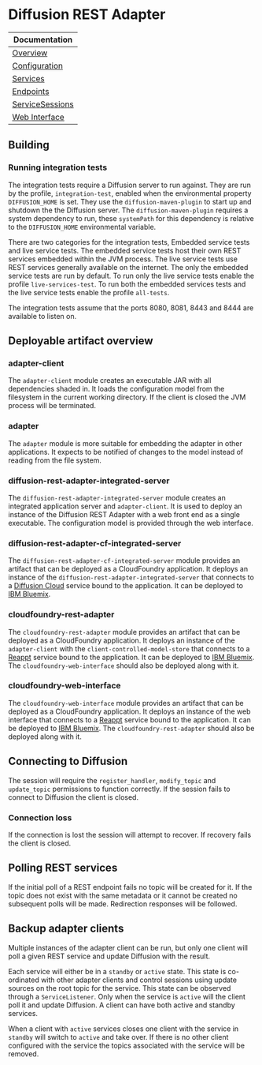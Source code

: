 # Diffusion REST Adapter

| Documentation |
| --- |
| [Overview](documentation/Overview.md) |
| [Configuration](documentation/Configuration.md) |
| [Services](documentation/Services.md) |
| [Endpoints](documentation/Endpoints.md) |
| [ServiceSessions](documentation/ServiceSessions.md) |
| [Web Interface](documentation/WebInterface.md) |

## Building

### Running integration tests

The integration tests require a Diffusion server to run against.
They are run by the profile, `integration-test`, enabled when the environmental property `DIFFUSION_HOME` is set.
They use the `diffusion-maven-plugin` to start up and shutdown the the Diffusion server.
The `diffusion-maven-plugin` requires a system dependency to run, these `systemPath` for this dependency is relative to
the `DIFFUSION_HOME` environmental variable.

There are two categories for the integration tests, Embedded service tests and live service tests.
The embedded service tests host their own REST services embedded within the JVM process.
The live service tests use REST services generally available on the internet.
The only the embedded service tests are run by default.
To run only the live service tests enable the profile `live-services-test`.
To run both the embedded services tests and the live service tests enable the profile `all-tests`.

The integration tests assume that the ports 8080, 8081, 8443 and 8444 are available to listen on.

## Deployable artifact overview

### adapter-client

The `adapter-client` module creates an executable JAR with all dependencies shaded in.
It loads the configuration model from the filesystem in the current working directory.
If the client is closed the JVM process will be terminated.

### adapter

The `adapter` module is more suitable for embedding the adapter in other applications.
It expects to be notified of changes to the model instead of reading from the file system.

### diffusion-rest-adapter-integrated-server

The `diffusion-rest-adapter-integrated-server` module creates an integrated application server and `adapter-client`.
It is used to deploy an instance of the Diffusion REST Adapter with a web front end as a single executable.
The configuration model is provided through the web interface.

### diffusion-rest-adapter-cf-integrated-server

The `diffusion-rest-adapter-cf-integrated-server` module provides an artifact that can be deployed as a CloudFoundry
application.
It deploys an instance of the `diffusion-rest-adapter-integrated-server` that connects to a
[Diffusion Cloud](https://docs.pushtechnology.com/cloud/latest/) service bound to the application.
It can be deployed to [IBM Bluemix](https://www.ibm.com/cloud-computing/bluemix/).

### cloudfoundry-rest-adapter

The `cloudfoundry-rest-adapter` module provides an artifact that can be deployed as a CloudFoundry
application.
It deploys an instance of the `adapter-client` with the `client-controlled-model-store` that connects to a
[Reappt](https://www.reappt.io/) service bound to the application.
It can be deployed to [IBM Bluemix](https://www.ibm.com/cloud-computing/bluemix/).
The `cloudfoundry-web-interface` should also be deployed along with it.

### cloudfoundry-web-interface

The `cloudfoundry-web-interface` module provides an artifact that can be deployed as a CloudFoundry
application.
It deploys an instance of the web interface that connects to a [Reappt](https://www.reappt.io/) service bound to the
application.
It can be deployed to [IBM Bluemix](https://www.ibm.com/cloud-computing/bluemix/).
The `cloudfoundry-rest-adapter` should also be deployed along with it.

## Connecting to Diffusion

The session will require the `register_handler`, `modify_topic` and `update_topic` permissions to function correctly.
If the session fails to connect to Diffusion the client is closed.

### Connection loss

If the connection is lost the session will attempt to recover.
If recovery fails the client is closed.

## Polling REST services

If the initial poll of a REST endpoint fails no topic will be created for it.
If the topic does not exist with the same metadata or it cannot be created no subsequent polls will be made.
Redirection responses will be followed.

## Backup adapter clients

Multiple instances of the adapter client can be run, but only one client will poll a given REST service and update
Diffusion with the result.

Each service will either be in a `standby` or `active` state.
This state is co-ordinated with other adapter clients and control sessions using update sources on the root topic for
the service.
This state can be observed through a `ServiceListener`.
Only when the service is `active` will the client poll it and update Diffusion.
A client can have both active and standby services.

When a client with `active` services closes one client with the service in `standby` will switch to `active` and take
over.
If there is no other client configured with the service the topics associated with the service will be removed.
